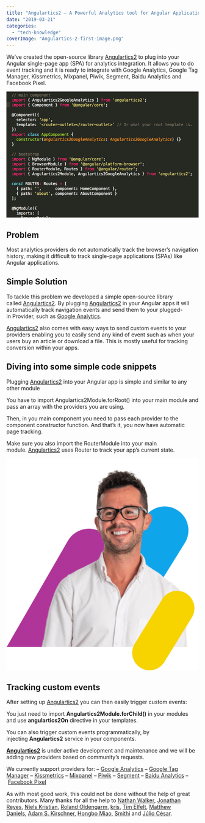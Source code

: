 ```yaml
---
title: "Angulartics2 – A Powerful Analytics tool for Angular Applications"
date: "2019-03-21"
categories: 
  - "tech-knowledge"
coverImage: "Angulartics-2-first-image.png"
---
```


We’ve created the open-source library [Angulartics2](https://github.com/angulartics/angulartics2) to plug into your Angular single-page app (SPA) for analytics integration. It allows you to do event tracking and it is ready to integrate with Google Analytics, Google Tag Manager, Kissmetrics, Mixpanel, Piwik, Segment, Baidu Analytics and Facebook Pixel.

![Angulartics 2 first image](images/Angulartics-2-first-image.png)

## Problem

Most analytics providers do not automatically track the browser’s navigation history, making it difficult to track single-page applications (SPAs) like Angular applications.

## Simple Solution

To tackle this problem we developed a simple open-source library called [Angulartics2](https://github.com/angulartics/angulartics2). By plugging [Angulartics2](https://github.com/angulartics/angulartics2) in your Angular apps it will automatically track navigation events and send them to your plugged-in Provider, such as [Google Analytics](https://www.google.com/analytics/analytics/#?modal_active=none).

[Angulartics2](https://github.com/angulartics/angulartics2) also comes with easy ways to send custom events to your providers enabling you to easily send any kind of event such as when your users buy an article or download a file. This is mostly useful for tracking conversion within your apps.

## Diving into some simple code snippets

Plugging [Angulartics2](https://github.com/angulartics/angulartics2) into your Angular app is simple and similar to any other module

You have to import Angulartics2Module.forRoot() into your main module and pass an array with the providers you are using.

Then, in you main component you need to pass each provider to the component constructor function. And that’s it, you now have automatic page tracking.

Make sure you also import the RouterModule into your main module. [Angulartics2](https://github.com/angulartics/angulartics2) uses Router to track your app’s current state.



![Claudio, CTO of Altar, Product and Software development company specialising in building MVPs, full custom software development projects & creating UX/UI that is both functional and beautiful](images/cta-colors-claudio-happy.png)



## Tracking custom events

After setting up [Angulartics2](https://github.com/angulartics/angulartics2) you can then easily trigger custom events:

You just need to import **Angulartics2Module.forChild()** in your modules and use **angulartics2On** directive in your templates.

You can also trigger custom events programmatically, by injecting **Angulartics2** service in your components.

[**Angulartics2**](https://github.com/angulartics/angulartics2) is under active development and maintenance and we will be adding new providers based on community’s requests.

We currently support providers for: – [Google Analytics](https://www.google.com/analytics/analytics/#?modal_active=none) – [Google Tag Manager](https://www.google.com/analytics/tag-manager/) – [Kissmetrics](https://www.kissmetrics.com/) – [Mixpanel](https://mixpanel.com/) – [Piwik](https://piwik.org/) – [Segment](https://segment.com/) – [Baidu Analytics](http://tongji.baidu.com/) – [Facebook Pixel](https://www.facebook.com/business/a/facebook-pixel)

As with most good work, this could not be done without the help of great contributors. Many thanks for all the help to [Nathan Walker](https://github.com/NathanWalker), [Jonathan Reyes](https://github.com/jylinman), [Niels Kristian](https://github.com/skovmand), [Roland Oldengarm](https://github.com/rolandoldengarm), [kris](https://github.com/kwv), [Tim Elfelt](https://github.com/timelf123), [Matthew Daniels](https://github.com/MatthewDaniels), [Adam S. Kirschner](https://github.com/hikirsch), [Hongbo Miao](https://github.com/Hongbo-Miao), [Smithi](https://github.com/smith64fx) and [Júlio César](https://github.com/JulioC).
